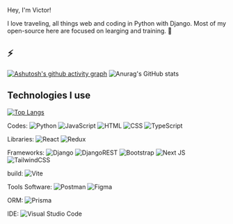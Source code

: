 Hey, I'm Victor!

I love traveling, all things web and coding in Python with Django. Most of my open-source here are focused on learging and training. 🚀

⚡
-
[![Ashutosh's github activity graph](https://github-readme-activity-graph.vercel.app/graph?username=vitaolv&custom_title=This%20is%20a%20title&hide_border=true)](https://github.com/vitaolv/github-readme-activity-graph)
![Anurag's GitHub stats](https://github-readme-stats.vercel.app/api?username=vitaolv&show_icons=true&theme=dark)

Technologies I use
-
[![Top Langs](https://github-readme-stats.vercel.app/api/top-langs/?username=vitaolv&layout=compact&theme=dark)](https://github.com/vitaolv/github-readme-stats)

Codes: ![Python](https://img.shields.io/badge/Python-3776AB?style=for-the-badge&logo=python&logoColor=white) ![JavaScript](https://img.shields.io/badge/JavaScript-F7DF1E?style=for-the-badge&logo=javascript&logoColor=black) ![HTML](https://img.shields.io/badge/HTML-239120?style=for-the-badge&logo=html5&logoColor=white) ![CSS](https://img.shields.io/badge/CSS-239120?&style=for-the-badge&logo=css3&logoColor=white) ![TypeScript](https://img.shields.io/badge/typescript-%23007ACC.svg?style=for-the-badge&logo=typescript&logoColor=white)

Libraries: ![React](https://img.shields.io/badge/react-%2320232a.svg?style=for-the-badge&logo=react&logoColor=%2361DAFB) ![Redux](https://img.shields.io/badge/redux-%23593d88.svg?style=for-the-badge&logo=redux&logoColor=white)

Frameworks: ![Django](https://img.shields.io/badge/Django-092E20?style=for-the-badge&logo=django&logoColor=white) ![DjangoREST](https://img.shields.io/badge/DJANGO-REST-ff1709?style=for-the-badge&logo=django&logoColor=white&color=ff1709&labelColor=gray) ![Bootstrap](https://img.shields.io/badge/bootstrap-%23563D7C.svg?style=for-the-badge&logo=bootstrap&logoColor=white) ![Next JS](https://img.shields.io/badge/Next-black?style=for-the-badge&logo=next.js&logoColor=white) ![TailwindCSS](https://img.shields.io/badge/tailwindcss-%2338B2AC.svg?style=for-the-badge&logo=tailwind-css&logoColor=white)

build: ![Vite](https://img.shields.io/badge/vite-%23646CFF.svg?style=for-the-badge&logo=vite&logoColor=white)

Tools Software: ![Postman](https://img.shields.io/badge/Postman-FF6C37?style=for-the-badge&logo=postman&logoColor=white) ![Figma](https://img.shields.io/badge/figma-%23F24E1E.svg?style=for-the-badge&logo=figma&logoColor=white)

ORM: 	![Prisma](https://img.shields.io/badge/Prisma-3982CE?style=for-the-badge&logo=Prisma&logoColor=white)

IDE: ![Visual Studio Code](https://img.shields.io/badge/Visual%20Studio%20Code-0078d7.svg?style=for-the-badge&logo=visual-studio-code&logoColor=white)
